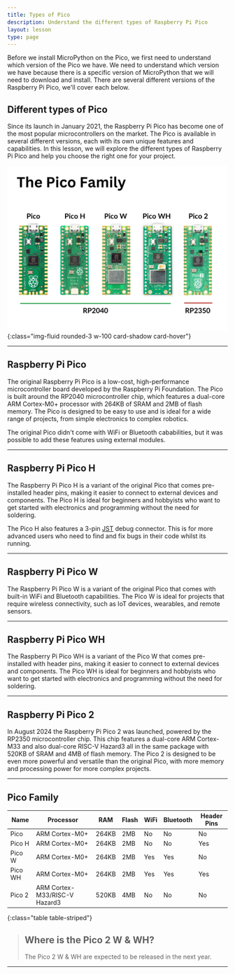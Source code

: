 ```yaml
---
title: Types of Pico
description: Understand the different types of Raspberry Pi Pico
layout: lesson
type: page
---
```


Before we install MicroPython on the Pico, we first need to understand which version of the Pico we have. We need to understand which version we have because there is a specific version of MicroPython that we will need to download and install. There are several different versions of the Raspberry Pi Pico, we'll cover each below.

## Different types of Pico

Since its launch in January 2021, the Raspberry Pi Pico has become one of the most popular microcontrollers on the market. The Pico is available in several different versions, each with its own unique features and capabilities. In this lesson, we will explore the different types of Raspberry Pi Pico and help you choose the right one for your project.

![Raspberry Pi Pico Family](assets/picos.jpg){:class="img-fluid rounded-3 w-100 card-shadow card-hover"}

---

## Raspberry Pi Pico

The original Raspberry Pi Pico is a low-cost, high-performance microcontroller board developed by the Raspberry Pi Foundation. The Pico is built around the RP2040 microcontroller chip, which features a dual-core ARM Cortex-M0+ processor with 264KB of SRAM and 2MB of flash memory. The Pico is designed to be easy to use and is ideal for a wide range of projects, from simple electronics to complex robotics.

The original Pico didn't come with WiFi or Bluetooth cababilities, but it was possible to add these features using external modules.

---

## Raspberry Pi Pico H

The Raspberry Pi Pico H is a variant of the original Pico that comes pre-installed header pins, making it easier to connect to external devices and components. The Pico H is ideal for beginners and hobbyists who want to get started with electronics and programming without the need for soldering.

The Pico H also features a 3-pin [JST](/resources/glossary#JST) debug connector. This is for more advanced users who need to find and fix bugs in their code whilst its running.

---

## Raspberry Pi Pico W

The Raspberry Pi Pico W is a variant of the original Pico that comes with built-in WiFi and Bluetooth capabilities. The Pico W is ideal for projects that require wireless connectivity, such as IoT devices, wearables, and remote sensors.

---

## Raspberry Pi Pico WH

The Raspberry Pi Pico WH is a variant of the Pico W that comes pre-installed with header pins, making it easier to connect to external devices and components. The Pico WH is ideal for beginners and hobbyists who want to get started with electronics and programming without the need for soldering.

---

## Raspberry Pi Pico 2

In August 2024 the Raspberry Pi Pico 2 was launched, powered by the RP2350 microcontroller chip. This chip features a dual-core ARM Cortex-M33 and also dual-core RISC-V Hazard3 all in the same package with 520KB of SRAM and 4MB of flash memory. The Pico 2 is designed to be even more powerful and versatile than the original Pico, with more memory and processing power for more complex projects.

---

## Pico Family

Name    | Processor                     | RAM   | Flash | WiFi | Bluetooth | Header Pins
--------|-------------------------------|-------|-------|------|-----------|------------
Pico    | ARM Cortex-M0+                | 264KB | 2MB   | No   | No        | No
Pico H  | ARM Cortex-M0+                | 264KB | 2MB   | No   | No        | Yes
Pico W  | ARM Cortex-M0+                | 264KB | 2MB   | Yes  | Yes       | No
Pico WH | ARM Cortex-M0+                | 264KB | 2MB   | Yes  | Yes       | Yes
Pico 2  | ARM Cortex-M33/RISC-V Hazard3 | 520KB | 4MB   | No   | No        | No
{:class="table table-striped"}

> ## Where is the Pico 2 W & WH?
>
> The Pico 2 W & WH are expected to be released in the next year.

---
